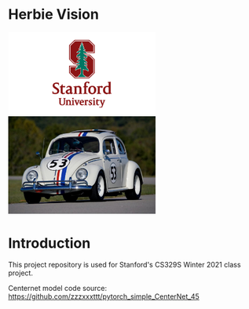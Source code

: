 # Herbie Vision
<p float="left">
  <img src="assets/Stanford-Logo.png" width="300">
  <img src="assets/herbie.jpg" width="300">
</p>

<H1>Introduction</H1>
This project repository is used for Stanford's CS329S Winter 2021 class project. 


Centernet model code source: https://github.com/zzzxxxttt/pytorch_simple_CenterNet_45
